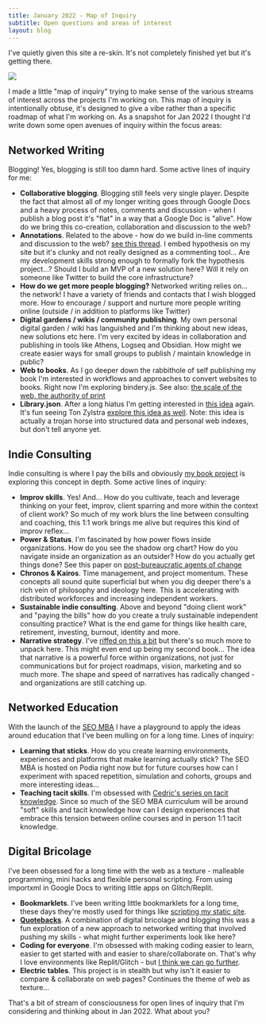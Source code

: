 ```yaml
---
title: January 2022 - Map of Inquiry
subtitle: Open questions and areas of interest
layout: blog
---
```


I've quietly given this site a re-skin. It's not completely finished yet but it's getting there.

![](/images/homepage-jan-22.png)

I made a little "map of inquiry" trying to make sense of the various streams of interest across the projects I'm working on. This map of inquiry is intentionally obtuse, it's designed to give a vibe rather than a specific roadmap of what I'm working on. As a snapshot for Jan 2022 I thought I'd write down some open avenues of inquiry within the focus areas:

## Networked Writing

Blogging! Yes, blogging is still too damn hard. Some active lines of inquiry for me:

- **Collaborative blogging**. Blogging still feels very single player. Despite the fact that almost all of my longer writing goes through Google Docs and a heavy process of notes, comments and discussion - when I publish a blog post it's "flat" in a way that a Google Doc is "alive". How do we bring this co-creation, collaboration and discussion to the web?
- **Annotations**. Related to the above - how do we build in-line comments and discussion to the web? [see this thread](https://twitter.com/tomcritchlow/status/1462466711970529283). I embed hypothesis on my site but it's clunky and not really designed as a commenting tool... Are my development skills strong enough to formally fork the hypothesis project...? Should I build an MVP of a new solution here? Will it rely on someone like Twitter to build the core infrastructure?
- **How do we get more people blogging?** Networked writing relies on... the network! I have a variety of friends and contacts that I wish blogged more. How to encourage / support and nurture more people writing online (outside / in addition to platforms like Twitter)
- **Digital gardens / wikis / community publishing**. My own personal digital garden / wiki has languished and I'm thinking about new ideas, new solutions etc here. I'm very excited by ideas in collaboration and publishing in tools like Athens, Logseq and Obsidian. How might we create easier ways for small groups to publish / maintain knowledge in public?
- **Web to books**. As I go deeper down the rabbithole of self publishing my book I'm interested in workflows and approaches to convert websites to books. Right now I'm exploring bindery.js. See also: [the scale of the web, the authority of print](https://electricbookworks.com/thinking/scale-of-the-web-authority-of-print/)
- **Library.json**. After a long hiatus I'm getting interested in [this idea](https://tomcritchlow.com/2020/04/15/library-json/) again. It's fun seeing Ton Zylstra [explore this idea as well](https://www.zylstra.org/blog/2022/01/federated-bookshelves-obsidian-notes-to-opml/). Note: this idea is actually a trojan horse into structured data and personal web indexes, but don't tell anyone yet.

## Indie Consulting

Indie consulting is where I pay the bills and obviously [my book project](https://sepiabrown.github.io/strategy/) is exploring this concept in depth. Some active lines of inquiry:

- **Improv skills**. Yes! And... How do you cultivate, teach and leverage thinking on your feet, improv, client sparring and more within the context of client work? So much of my work blurs the line between consulting and coaching, this 1:1 work brings me alive but requires this kind of improv reflex...
- **Power & Status**. I'm fascinated by how power flows inside organizations. How do you see the shadow org chart? How do you navigate inside an organization as an outsider? How do you actually get things done? See this paper on [post-bureaucratic agents of change](https://twitter.com/tomcritchlow/status/1465404484042035203)
- **Chronos & Kairos**. Time management, and project momentum. These concepts all sound quite superficial but when you dig deeper there's a rich vein of philosophy and ideology here. This is accelerating with distributed workforces and increasing independent workers.
- **Sustainable indie consulting**. Above and beyond "doing client work" and "paying the bills" how do you create a truly sustainable independent consulting practice? What is the end game for things like health care, retirement, investing, burnout, identity and more.
- **Narrative strategy**. I've [riffed on this a bit](https://tomcritchlow.com/2020/02/20/narrative-strategy/) but there's so much more to unpack here. This might even end up being my second book... The idea that narrative is a powerful force within organizations, not just for communications but for project roadmaps, vision, marketing and so much more. The shape and speed of narratives has radically changed - and organizations are still catching up.

## Networked Education

With the launch of the [SEO MBA](https://seomba.com/) I have a playground to apply the ideas around education that I've been mulling on for a long time. Lines of inquiry:

- **Learning that sticks**. How do you create learning environments, experiences and platforms that make learning actually stick? The SEO MBA is hosted on Podia right now but for future courses how can I experiment with spaced repetition, simulation and cohorts, groups and more interesting ideas...
- **Teaching tacit skills**. I'm obsessed with [Cedric's series on tacit knowledge](https://commoncog.com/blog/the-tacit-knowledge-series/). Since so much of the SEO MBA curriculum will be around "soft" skills and tacit knowledge how can I design experiences that embrace this tension between online courses and in person 1:1 tacit knowledge.

## Digital Bricolage

I've been obsessed for a long time with the web as a texture - malleable programming, mini hacks and flexible personal scripting. From using importxml in Google Docs to writing little apps on Glitch/Replit.

- **Bookmarklets**. I've been writing little bookmarklets for a long time, these days they're mostly used for things like [scripting my static site](https://sepiabrown.github.io/2019/06/19/bookmarklets-static-sites/).
- **[Quotebacks](https://quotebacks.net/)**. A combination of digital bricolage and blogging this was a fun exploration of a new approach to networked writing that involved pushing my skills - what might further experiments look like here?
- **Coding for everyone**. I'm obsessed with making coding easier to learn, easier to get started with and easier to share/collaborate on. That's why I love environments like Replit/Glitch - but [I think we can go further](https://sepiabrown.github.io/2021/01/14/new-browsers/).
- **Electric tables**. This project is in stealth but why isn't it easier to compare & collaborate on web pages? Continues the theme of web as texture...

That's a bit of stream of consciousness for open lines of inquiry that I'm considering and thinking about in Jan 2022. What about you?


